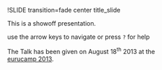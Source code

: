 !SLIDE transition=fade center title_slide

This is a showoff presentation.

use the arrow keys to navigate or press `?` for help

The Talk has been given on August 18<sup>th</sup> 2013 at the<br />
<a href="http://2013.eurucamp.org">eurucamp 2013</a>.

